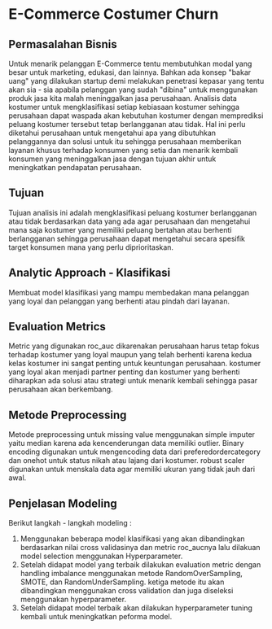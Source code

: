 # E-Commerce Costumer Churn

## Permasalahan Bisnis

Untuk menarik pelanggan E-Commerce tentu membutuhkan modal yang besar untuk marketing, edukasi, dan lainnya. Bahkan ada konsep "bakar uang" yang dilakukan startup 
demi melakukan penetrasi kepasar yang tentu akan sia - sia apabila pelanggan yang sudah "dibina" untuk menggunakan produk jasa kita malah meninggalkan jasa perusahaan. 
Analisis data kostumer untuk mengklasifikasi setiap kebiasaan kostumer sehingga perusahaan dapat waspada akan kebutuhan kostumer dengan memprediksi 
peluang kostumer tersebut tetap berlangganan atau tidak. Hal ini perlu diketahui perusahaan untuk mengetahui apa yang dibutuhkan pelanggannya dan solusi untuk itu sehingga perusahaan memberikan layanan khusus terhadap konsumen yang setia dan menarik kembali konsumen yang meninggalkan jasa dengan tujuan akhir untuk meningkatkan pendapatan perusahaan.

## Tujuan

Tujuan analisis ini adalah mengklasifikasi peluang kostumer berlangganan atau tidak berdasarkan data yang ada agar perusahaan dan mengetahui mana saja 
kostumer yang memiliki peluang bertahan atau berhenti berlangganan sehingga perusahaan dapat mengetahui secara spesifik target konsumen mana yang perlu diprioritaskan.

## Analytic Approach - Klasifikasi

Membuat model klasifikasi yang mampu membedakan mana pelanggan yang loyal dan pelanggan yang berhenti atau pindah dari layanan.

## Evaluation Metrics

Metric yang digunakan roc_auc dikarenakan perusahaan harus tetap fokus terhadap kostumer yang loyal maupun yang telah berhenti karena kedua kelas kostumer ini 
sangat penting untuk keuntungan perusahaan. kostumer yang loyal akan menjadi partner penting dan kostumer yang berhenti diharapkan ada solusi atau strategi untuk 
menarik kembali sehingga pasar perusahaan akan berkembang.

## Metode Preprocessing

Metode preprocessing untuk missing value menggunakan simple imputer yaitu median karena ada kencenderungan data memiliki outlier. Binary encoding digunakan
untuk mengencoding data dari preferedordercategory dan onehot untuk status nikah atau lajang dari kostumer. robust scaler digunakan untuk menskala data agar memiliki ukuran yang tidak jauh dari awal.

## Penjelasan Modeling

Berikut langkah - langkah modeling :
1. Menggunakan beberapa model klasifikasi yang akan dibandingkan berdasarkan nilai cross validasinya dan metric roc_aucnya lalu dilakuan model selection menggunakan Hyperparameter. 
2. Setelah didapat model yang terbaik dilakukan evaluation metric dengan handling imbalance menggunakan metode RandomOverSampling, SMOTE, dan RandomUnderSampling. ketiga metode itu akan dibandingkan menggunakan cross validation dan juga diseleksi menggunakan hyperparameter.
3. Setelah didapat model terbaik akan dilakukan hyperparameter tuning kembali untuk meningkatkan peforma model.
